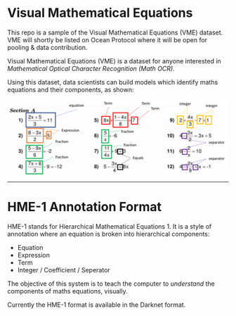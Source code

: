 # Visual Mathematical Equations
This repo is a sample of the  Visual Mathematical Equations (VME) dataset. VME will shortly be listed on Ocean Protocol where it will be open for pooling & data contribution.

Visual Mathematical Equations (VME) is a dataset for anyone interested in *Mathematical Optical Character Recognition (Math OCR).*

Using this dataset, data scientists can build models which identify maths equations and their components, as shown:

![Figure 1](https://github.com/SarahKay99/HME-1/blob/main/Figure1.png?raw=true)

----

# HME-1 Annotation Format
HME-1 stands for Hierarchical Mathematical Equations 1. It is a style of annotation where an equation is broken into hierarchical components: 

- Equation 
- Expression 
- Term
- Integer / Coefficient / Seperator

The objective of this system is to teach the computer to *understand* the components of maths equations, visually.

Currently the HME-1 format is available in the Darknet format.
